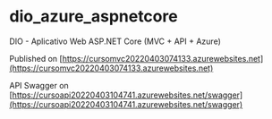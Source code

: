 # dio_azure_aspnetcore
DIO - Aplicativo Web ASP.NET Core (MVC + API + Azure) 

Published on [https://cursomvc20220403074133.azurewebsites.net](https://cursomvc20220403074133.azurewebsites.net)

API Swagger on [https://cursoapi20220403104741.azurewebsites.net/swagger](https://cursoapi20220403104741.azurewebsites.net/swagger)

